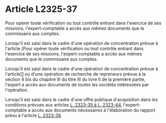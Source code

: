 # Article L2325-37

Pour opérer toute vérification ou tout contrôle entrant dans l'exercice de ses missions, l'expert-comptable a accès aux mêmes documents que le commissaire aux comptes. 

Lorsqu'il est saisi dans le cadre d'une opération de concentration prévue à l'article [Pour opérer toute vérification ou tout contrôle entrant dans l'exercice de ses missions, l'expert-comptable a accès aux mêmes documents que le commissaire aux comptes. 

Lorsqu'il est saisi dans le cadre d'une opération de concentration prévue à l'article][1] ou d'une opération de recherche de repreneurs prévue à la section 4 bis du chapitre III du titre III du livre II de la première partie, l'expert a accès aux documents de toutes les sociétés intéressées par l'opération. 

Lorsqu'il est saisi dans le cadre d'une offre publique d'acquisition dans les conditions prévues aux articles [L. 2323-35 à L. 2323-44][2], l'expert-comptable a accès aux documents nécessaires à l'élaboration du rapport prévu à l'article [L. 2323-38][3].

 [1]: /affichCodeArticle.do?cidTexte=LEGITEXT000006072050&idArticle=LEGIARTI000006901964&dateTexte=&categorieLien=cid
 [2]: /affichCodeArticle.do?cidTexte=LEGITEXT000006072050&idArticle=LEGIARTI000006901965&dateTexte=&categorieLien=cid
 [3]: /affichCodeArticle.do?cidTexte=LEGITEXT000006072050&idArticle=LEGIARTI000006901968&dateTexte=&categorieLien=cid
